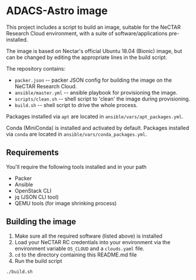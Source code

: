 # ADACS-Astro image

This project includes a script to build an image, suitable for the NeCTAR Research Cloud environment, with a suite of software/applications pre-installed.

The image is based on Nectar's official Ubuntu 18.04 (Bionic) image, but can be changed by editing the appropriate lines in the build script.

The repository contains:
 * `packer.json` -- packer JSON config for building the image on the NeCTAR Research Cloud.
 * `ansible/master.yml` -- ansible playbook for provisioning the image.
 * `scripts/clean.sh` -- shell script to 'clean' the image during provisioning.
 * `build.sh` -- shell script to drive the whole process.

Packages installed via `apt` are located in `ansible/vars/apt_packages.yml`.

Conda (MiniConda) is installed and activated by default.
Packages installed via `conda` are located in `ansible/vars/conda_packages.yml`.


## Requirements

You'll require the following tools installed and in your path
 * Packer
 * Ansible
 * OpenStack CLI
 * jq (JSON CLI tool)
 * QEMU tools (for image shrinking process)

## Building the image

 1. Make sure all the required software (listed above) is installed
 2. Load your NeCTAR RC credentials into your environment via the environment variable `OS_CLOUD` and a `clouds.yaml` file.
 3. `cd` to the directory containing this README.md file
 4. Run the build script
```
./build.sh
```
